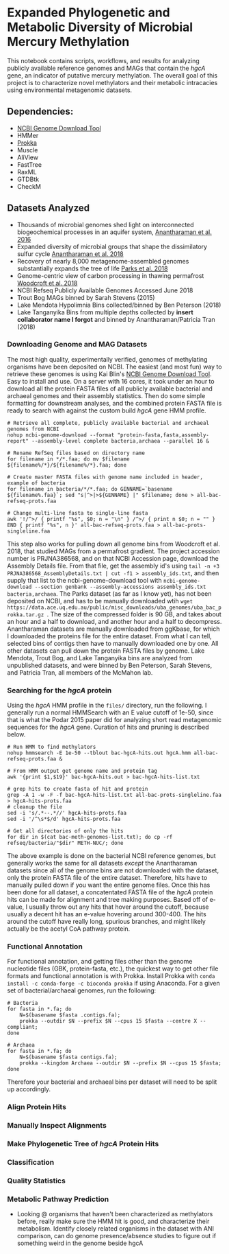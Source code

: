 # Expanded Phylogenetic and Metabolic Diversity of Microbial Mercury Methylation

This notebook contains scripts, workflows, and results for analyzing publicly available reference genomes and MAGs that contain the _hgcA_ gene, an indicator of putative mercury methylation. The overall goal of this project is to characterize novel methylators and their metabolic intracacies using environmental metagenomic datasets. 

## Dependencies: 

- [NCBI Genome Download Tool](https://github.com/kblin/ncbi-genome-download)
- HMMer
- [Prokka](https://github.com/tseemann/prokka) 
- Muscle
- AliView
- FastTree 
- RaxML 
- GTDBtk
- CheckM

## Datasets Analyzed 

- Thousands of microbial genomes shed light on interconnected biogeochemical processes in an aquifer system, [Anantharaman et al. 2016](https://www.nature.com/articles/ncomms13219)
- Expanded diversity of microbial groups that shape the dissimilatory sulfur cycle [Anantharaman et al. 2018](https://www.nature.com/articles/s41396-018-0078-0)
- Recovery of nearly 8,000 metagenome-assembled genomes substantially expands the tree of life [Parks et al. 2018](https://www.nature.com/articles/s41564-017-0012-7)
- Genome-centric view of carbon processing in thawing permafrost [Woodcroft et al. 2018](https://www.nature.com/articles/s41586-018-0338-1)
- NCBI Refseq Publicly Available Genomes Accessed June 2018 
- Trout Bog MAGs binned by Sarah Stevens (2015)
- Lake Mendota Hypolimnia Bins collected/binned by Ben Peterson (2018)
- Lake Tanganyika Bins from multiple depths collected by **insert collaborator name I forgot** and binned by Anantharaman/Patricia Tran (2018)

### Downloading Genome and MAG Datasets

The most high quality, experimentally verified, genomes of methylating organisms have been deposited on NCBI. The easiest (and most fun) way to retrieve these genomes is using Kai Blin's [NCBI Genome Download Tool](https://github.com/kblin/ncbi-genome-download). Easy to install and use. On a server with 16 cores, it took under an hour to download all the protein FASTA files of all publicly available bacterial and archaeal genomes and their assembly statistics. Then do some simple formatting for downstream analyses, and the combined protein FASTA file is ready to search with against the custom build _hgcA_ gene HMM profile. 

```
# Retrieve all complete, publicly available bacterial and archaeal genomes from NCBI
nohup ncbi-genome-download --format "protein-fasta,fasta,assembly-report" --assembly-level complete bacteria,archaea --parallel 16 &

# Rename RefSeq files based on directory name
for filename in */*.faa; do mv $filename ${filename%/*}/${filename%/*}.faa; done

# Create master FASTA files with genome name included in header, example of bacteria
for filename in bacteria/*/*.faa; do GENNAME=`basename ${filename%.faa}`; sed "s|^>|>${GENNAME} |" $filename; done > all-bac-refseq-prots.faa

# Change multi-line fasta to single-line fasta
awk '!/^>/ { printf "%s", $0; n = "\n" } /^>/ { print n $0; n = "" } END { printf "%s", n }' all-bac-refseq-prots.faa > all-bac-prots-singleline.faa
```

This step also works for pulling down all genome bins from Woodcroft et al. 2018, that studied MAGs from a permafrost gradient. The project accession number is PRJNA386568, and on that NCBI Accession page, download the Assembly Details file. From that file, get the assembly id's using `tail -n +3 PRJNA386568_AssemblyDetails.txt | cut -f1 > assembly_ids.txt`, and then supply that list to the ncbi-genome-download tool with `ncbi-genome-download --section genbank --assembly-accessions assembly_ids.txt bacteria,archaea`. The Parks dataset (as far as I know yet), has not been deposited on NCBI, and has to be manually downloaded wtih `wget https://data.ace.uq.edu.au/public/misc_downloads/uba_genomes/uba_bac_prokka.tar.gz `. The size of the compressed folder is 90 GB, and takes about an hour and a half to download, and another hour and a half to decompress. Anantharaman datasets are manually downloaded from ggKbase, for which I downloaded the proteins file for the entire dataset. From what I can tell, selected bins of contigs then have to manually downloaded one by one. All other datasets can pull down the protein FASTA files by genome. Lake Mendota, Trout Bog, and Lake Tanganyika bins are analyzed from unpublished datasets, and were binned by Ben Peterson, Sarah Stevens, and Patricia Tran, all members of the McMahon lab. 

### Searching for the _hgcA_ protein

Using the _hgcA_ HMM profile in the `files/` directory, run the following. I generally run a normal HMMSearch with an E value cutoff of 1e-50, since that is what the Podar 2015 paper did for analyzing short read metagenomic sequences for the _hgcA_ gene. Curation of hits and pruning is described below. 

```
# Run HMM to find methylators
nohup hmmsearch -E 1e-50 --tblout bac-hgcA-hits.out hgcA.hmm all-bac-refseq-prots.faa &

# From HMM output get genome name and protein tag
awk '{print $1,$19}' bac-hgcA-hits.out > bac-hgcA-hits-list.txt

# grep hits to create fasta of hit and protein
grep -A 1 -w -F -f bac-hgcA-hits-list.txt all-bac-prots-singleline.faa > hgcA-hits-prots.faa
# cleanup the file
sed -i 's/.*--.*//' hgcA-hits-prots.faa
sed -i '/^\s*$/d' hgcA-hits-prots.faa

# Get all directories of only the hits
for dir in $(cat bac-meth-genomes-list.txt); do cp -rf refseq/bacteria/"$dir" METH-NUC/; done
```

The above example is done on the bacterial NCBI reference genomes, but generally works the same for all datasets *except* the Anantharaman datasets since all of the genome bins are not downloaded with the dataset, only the protein FASTA file of the entire dataset. Therefore, hits have to manually pulled down if you want the entire genome files. Once this has been done for all dataset, a concatentated FASTA file of the _hgcA_ protein hits can be made for alignment and tree making purposes. Based off of e-value, I usually throw out any hits that hover around the cutoff, because usually a decent hit has an e-value hovering around 300-400. The hits around the cutoff have really long, spurious branches, and might likely actually be the acetyl CoA pathway protein. 

### Functional Annotation 

For functional annotation, and getting files other than the genome nucleotide files (GBK, protein-fasta, etc.), the quickest way to get other file formats and functional annotation is with Prokka. Install Prokka with `conda install -c conda-forge -c bioconda prokka` if using Anaconda. For a given set of bacterial/archaeal genomes, run the following: 

```
# Bacteria
for fasta in *.fa; do
    N=$(basename $fasta .contigs.fa);
    prokka --outdir $N --prefix $N --cpus 15 $fasta --centre X --compliant;
done

# Archaea
for fasta in *.fa; do
    N=$(basename $fasta contigs.fa);
    prokka --kingdom Archaea --outdir $N --prefix $N --cpus 15 $fasta;
done
```

Therefore your bacterial and archaeal bins per dataset will need to be split up accordingly. 


### Align Protein Hits 

### Manually Inspect Alignments 

### Make Phylogenetic Tree of _hgcA_ Protein Hits 

### Classification 

### Quality Statistics 

### Metabolic Pathway Prediction 
- Looking @ organisms that haven't been characterized as methylators before, really make sure the HMM hit is good, and characterize their metabolism. Identify closely related organisms in the dataset with ANI comparison, can do genome presence/absence studies to figure out if something weird in the genome beside hgcA

